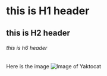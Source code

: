 # this is H1 header 
## this is H2 header
###### this is h6 header
Here is the image
![Image of Yaktocat](https://octodex.github.com/images/yaktocat.png)


